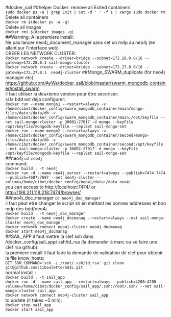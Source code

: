 #docker_sail
##helper
Docker: remove all Exited containers   
`sudo docker ps -a | grep Exit | cut -d ' ' -f 1 | xargs sudo docker rm`   
Delete all containers   
`docker rm $(docker ps -a -q)`   
Delete all images   
`docker rmi $(docker images -q)`   
##Warning:
A la premiere install:   
Ne pas lancer neo4j_document_manager sans set un mdp au neo4j (en allant sur l'interface web)  
CREER LES NETWORK CLUSTER:   
`docker network create --driver=bridge --subnet=172.28.0.0/16 --gateway=172.28.0.1 sail-mongo-cluster`    
`docker network create --driver=bridge --subnet=172.27.0.0/16 --gateway=172.27.0.1  neo4j-cluster`
##Mongo_SWARM_duplicate (for neo4j manager etc)
https://github.com/AyWa/docker_sail/blob/master/swarm_mongodb_container/install_swarm   
il faut utiliser la deuxieme version pour être securiser:   
si la bdd est deja configurer:   
`docker run --name mongo1 --restart=always -v /home/cibot/docker_config/swarm_mongodb_container/main/mongo-files/data:/data/db -v /home/cibot/docker_config/swarm_mongodb_container/main:/opt/keyfile --net sail-mongo-cluster -p 30001:27017 -d mongo --keyFile /opt/keyfile/mongodb-keyfile --replSet sail-mongo-set`   
`docker run --name mongo2 --restart=always -v /home/cibot/docker_config/swarm_mongodb_container/second/mongo-files/data:/data/db -v /home/cibot/docker_config/swarm_mongodb_container/second:/opt/keyfile --net sail-mongo-cluster -p 30002:27017 -d mongo --keyFile /opt/keyfile/mongodb-keyfile --replSet sail-mongo-set`   
##neo4j
`cd neo4j`   
command:  
`docker build . -t neo4j`   
`docker run -d --name neo4j_server --restart=always --publish=7474:7474 --publish=7687:7687 --net neo4j-cluster --volume=/home/cibot/docker_config/neo4j/data:/data neo4j`   
you can access to  http://localhost:7474/ or http://198.211.118.218:7474/browser/   
##neo4j_doc_manager
`cd neo4j_doc_manager`   
il faut peut etre changer le script sh en mettant les bonnes addresses et bon mdp des bdd/neo4j   
`docker build . -t neo4j_doc_manager`     
`docker create --name neo4j_docmanag --restart=always --net sail-mongo-cluster neo4j_doc_manager`   
`docker network connect neo4j-cluster neo4j_docmanag`   
`docker start neo4j_docmanag`   
##SAIL_APP
il faut mettre la clef ssh dans /docker_config/sail_app/.ssh/id_rsa (la demander à marc ou se faire une clef rsa github).   
la premiere install il faut faire la demande de validation de clef pour obtenir le file know_hosts:   
`GIT_SSH_COMMAND='ssh -i /root/.ssh/id_rsa' git clone git@github.com:Ciboulette/SAIL.git`   
normal install :   
 `docker build . -t sail_app`   
`docker run -d --name sail_app --restart=always --publish=4200:4200 --volume=/home/cibot/docker_config/sail_app/.ssh:/root/.ssh/ --net sail-mongo-cluster sail_app`   
`docker network connect neo4j-cluster sail_app`   
to update (it takes ~5 min):   
`docker stop sail_app`   
`docker start sail_app`   
